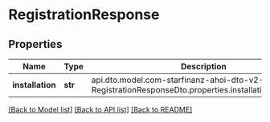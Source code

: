 # RegistrationResponse

## Properties
Name | Type | Description | Notes
------------ | ------------- | ------------- | -------------
**installation** | **str** | api.dto.model.com-starfinanz-ahoi-dto-v2-RegistrationResponseDto.properties.installation.description | [optional] 

[[Back to Model list]](../README.md#documentation-for-models) [[Back to API list]](../README.md#documentation-for-api-endpoints) [[Back to README]](../README.md)


